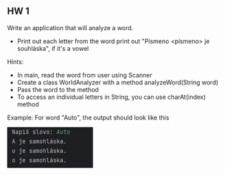 ## HW 1

Write an application that will analyze a word.

- Print out each letter from the word print out "Písmeno <písmeno> je souhláska", if it's a vowel

Hints:

- In main, read the word from user using Scanner
- Create a class WorldAnalyzer with a method analyzeWord(String word)
- Pass the word to the method
- To access an individual letters in String, you can use charAt(index) method

Example: For word "Auto", the output should look like this

![img.png](img.png)